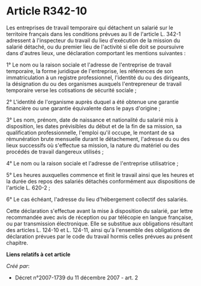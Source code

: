 # Article R342-10

Les entreprises de travail temporaire qui détachent un salarié sur le territoire français dans les conditions prévues au II
de l'article L. 342-1 adressent à l'inspecteur du travail du lieu d'exécution de la mission du salarié détaché, ou du premier
lieu de l'activité si elle doit se poursuivre dans d'autres lieux, une déclaration comportant les mentions suivantes : 

1° Le nom ou la raison sociale et l'adresse de l'entreprise de travail temporaire, la forme juridique de l'entreprise, les
références de son immatriculation à un registre professionnel, l'identité du ou des dirigeants, la désignation du ou des
organismes auxquels l'entrepreneur de travail temporaire verse les cotisations de sécurité sociale ; 

2° L'identité de l'organisme auprès duquel a été obtenue une garantie financière ou une garantie équivalente dans le pays
d'origine ; 

3° Les nom, prénom, date de naissance et nationalité du salarié mis à disposition, les dates prévisibles du début et de la
fin de sa mission, sa qualification professionnelle, l'emploi qu'il occupe, le montant de sa rémunération brute mensuelle
durant le détachement, l'adresse du ou des lieux successifs où s'effectue sa mission, la nature du matériel ou des procédés
de travail dangereux utilisés ; 

4° Le nom ou la raison sociale et l'adresse de l'entreprise utilisatrice ; 

5° Les heures auxquelles commence et finit le travail ainsi que les heures et la durée des repos des salariés détachés
conformément aux dispositions de l'article L. 620-2 ; 

6° Le cas échéant, l'adresse du lieu d'hébergement collectif des salariés. 

Cette déclaration s'effectue avant la mise à disposition du salarié, par lettre recommandée avec avis de réception ou par
télécopie en langue française, ou par transmission électronique. Elle se substitue aux obligations résultant des articles L.
124-10 et L. 124-11, ainsi qu'à l'ensemble des obligations de déclaration prévues par le code du travail hormis celles
prévues au présent chapitre.

**Liens relatifs à cet article**

_Créé par_:

  - Décret n°2007-1739 du 11 décembre 2007 - art. 2
